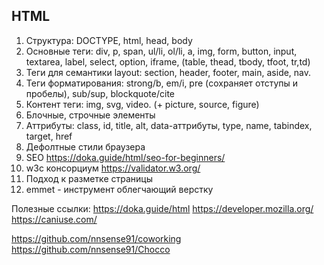 ## HTML
1. Структура: DOCTYPE, html, head, body
2. Основные теги: div, p, span, ul/li, ol/li, a, img, form, button, input, textarea, label, select, option, iframe, (table, thead, tbody, tfoot, tr,td)
3. Теги для семантики layout: section, header, footer, main, aside, nav.
4. Теги форматирования: strong/b, em/i, pre (сохраняет отступы и пробелы), sub/sup, blockquote/cite 
5. Контент теги: img, svg, video. (+ picture, source, figure)
5. Блочные, строчные элементы
6. Аттрибуты: class, id, title, alt, data-аттрибуты, type, name, tabindex, target, href
6. Дефолтные стили браузера
7. SEO
    https://doka.guide/html/seo-for-beginners/
8. w3c консорциум
    https://validator.w3.org/
9. Подход к разметке страницы
10. emmet - инструмент облегчающий верстку

Полезные ссылки:
https://doka.guide/html
https://developer.mozilla.org/
https://caniuse.com/

https://github.com/nnsense91/coworking
https://github.com/nnsense91/Chocco